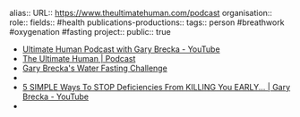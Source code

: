 alias::
URL:: https://www.theultimatehuman.com/podcast
organisation::
role:: 
fields:: #health 
publications-productions:: 
tags:: person #breathwork #oxygenation #fasting 
project::
public:: true
- [Ultimate Human Podcast with Gary Brecka - YouTube](https://www.youtube.com/@ultimatehumanpodcast)
- [The Ultimate Human | Podcast](https://www.theultimatehuman.com/podcast)
- [Gary Brecka's Water Fasting Challenge](https://www.theultimatehuman.com/post/gary-breckas-water-fasting-challenge)
-
- [5 SIMPLE Ways To STOP Deficiencies From KILLING You EARLY... | Gary Brecka - YouTube](https://www.youtube.com/watch?v=8GOrr1GKYcw)
-